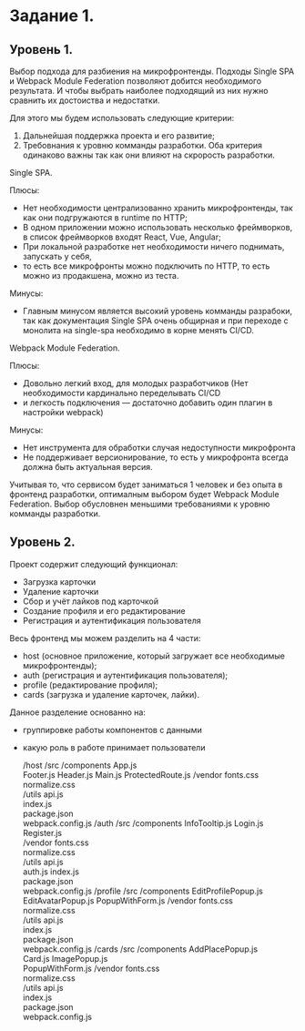 # Задание 1.
## Уровень 1.
Выбор подхода для разбиения на микрофронтенды.
Подходы Single SPA и Webpack Module Federation позволяют добится необходимого результата.
И чтобы выбрать наиболее подходящий из них нужно сравнить их достоиства и недостатки.

Для этого мы будем использовать следующие критерии: 
1) Дальнейшая поддержка проекта и его развитие;
2) Требовнания к уровню комманды разработки.
Оба критерия одинаково важны так как они влияют на скрорость разработки.

Single SPA. 

Плюсы:
* Нет необходимости централизованно хранить микрофронтенды, так как они подгружаются в runtime по HTTP;
* В одном приложении можно использовать несколько фреймворков, в список фреймворков входят React, Vue, Angular;
* При локальной разработке нет необходимости ничего поднимать, запускать у себя,
* то есть все микрофронты можно подключить по HTTP, то есть можно из продакшена, можно из теста.

Минусы:
* Главным минусом является высокий уровень комманды разрабоки, так как документация Single SPA очень общирная 
и при переходе с монолита на single-spa необходимо в корне менять CI/CD. 

Webpack Module Federation.

Плюсы:
* Довольно легкий вход, для молодых разработчиков (Нет необходимости кардинально переделывать CI/CD 
* и легкость подключения — достаточно добавить один плагин в настройки webpack)

Минусы:
* Нет инструмента для обработки случая недоступности микрофронта
* Не поддерживает версионирование, то есть у микрофронта всегда должна быть актуальная версия.

Учитывая то, что сервисом будет заниматься 1 человек и без опыта в фронтенд разработки, 
оптималным выбором будет Webpack Module Federation. Выбор обусловнен меньшими требованиями к уровню комманды разработки.

## Уровень 2.
Проект содержит следующий функционал:

* Загрузка карточки
* Удаление карточки
* Сбор и учёт лайков под карточкой
* Создание профиля и его редактирование
* Регистрация и аутентификация пользователя

Весь фронтенд мы можем разделить на 4 части:
* host (основное приложение, который загружает все необходимые микрофронтенды);
* auth (регистрация и аутентификация пользователя);
* profile (редактирование профиля);
* cards (загрузка и удаление карточек, лайки).

Данное разделение основанно на:
 * группировке работы компонентов с данными 
 * какую роль в работе принимает пользователи


    /host
      /src
        /components
          App.js               
          Footer.js
          Header.js
          Main.js
          ProtectedRoute.js 
        /vendor
          fonts.css             
          normalize.css           
        /utils
          api.js               
        index.js                 
      package.json               
      webpack.config.js
    /auth
      /src
        /components
          InfoTooltip.js
          Login.js
          Register.js  
        /vendor
          fonts.css             
          normalize.css           
        /utils
          api.js  
          auth.js
        index.js                 
      package.json               
      webpack.config.js
    /profile
      /src
        /components
          EditProfilePopup.js               
          EditAvatarPopup.js
          PopupWithForm.js 
        /vendor
          fonts.css             
          normalize.css           
        /utils
          api.js               
        index.js                 
      package.json               
      webpack.config.js
    /cards
      /src
        /components
          AddPlacePopup.js               
          Card.js
          ImagePopup.js              
          PopupWithForm.js
        /vendor
          fonts.css      
          normalize.css       
        /utils
          api.js               
        index.js                 
      package.json               
      webpack.config.js